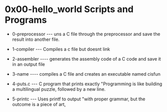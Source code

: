 # 0x00-hello_world Scripts and Programs
* 0-preprocessor  --- uns a C file through the preprocessor and save the result into another file.


* 1-compiler --- Compiles a c file but doesnt link
* 2-assembler ---- generates the assembly code of a C code and save it in an output file
* 3-name ---- compiles a C file and creates an executable named cisfun
* 4-puts.c ---  C program that prints exactly "Programming is like building a multilingual puzzle, followed by a new line.
* 5-printc --- Uses printf to output "with proper grammar, but the outcome is a piece of art,
